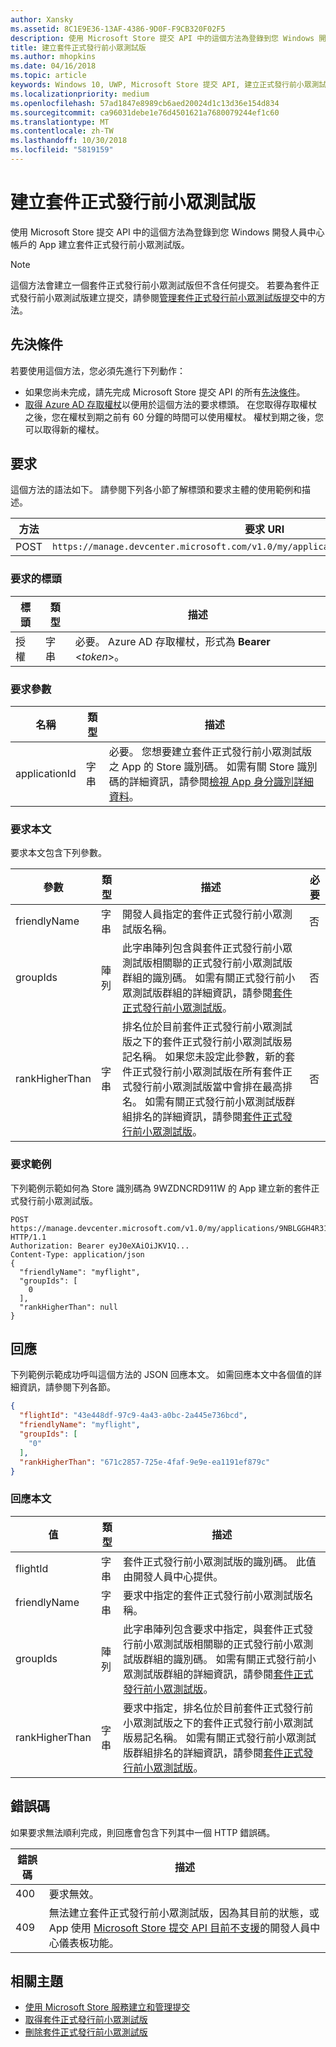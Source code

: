 ```yaml
---
author: Xansky
ms.assetid: 8C1E9E36-13AF-4386-9D0F-F9CB320F02F5
description: 使用 Microsoft Store 提交 API 中的這個方法為登錄到您 Windows 開發人員中心帳戶的 App 建立套件正式發行前小眾測試版。
title: 建立套件正式發行前小眾測試版
ms.author: mhopkins
ms.date: 04/16/2018
ms.topic: article
keywords: Windows 10, UWP, Microsoft Store 提交 API, 建立正式發行前小眾測試版
ms.localizationpriority: medium
ms.openlocfilehash: 57ad1847e8989cb6aed20024d1c13d36e154d834
ms.sourcegitcommit: ca96031debe1e76d4501621a7680079244ef1c60
ms.translationtype: MT
ms.contentlocale: zh-TW
ms.lasthandoff: 10/30/2018
ms.locfileid: "5819159"
---
```

# <a name="create-a-package-flight"></a>建立套件正式發行前小眾測試版

使用 Microsoft Store 提交 API 中的這個方法為登錄到您 Windows 開發人員中心帳戶的 App 建立套件正式發行前小眾測試版。

> [!NOTE]
> 這個方法會建立一個套件正式發行前小眾測試版但不含任何提交。 若要為套件正式發行前小眾測試版建立提交，請參閱[管理套件正式發行前小眾測試版提交](manage-flight-submissions.md)中的方法。

## <a name="prerequisites"></a>先決條件

若要使用這個方法，您必須先進行下列動作：

* 如果您尚未完成，請先完成 Microsoft Store 提交 API 的所有[先決條件](create-and-manage-submissions-using-windows-store-services.md#prerequisites)。
* [取得 Azure AD 存取權杖](create-and-manage-submissions-using-windows-store-services.md#obtain-an-azure-ad-access-token)以便用於這個方法的要求標頭。 在您取得存取權杖之後，您在權杖到期之前有 60 分鐘的時間可以使用權杖。 權杖到期之後，您可以取得新的權杖。

## <a name="request"></a>要求

這個方法的語法如下。 請參閱下列各小節了解標頭和要求主體的使用範例和描述。

| 方法 | 要求 URI                                                      |
|--------|------------------------------------------------------------------|
| POST    | ```https://manage.devcenter.microsoft.com/v1.0/my/applications/{applicationId}/flights``` |


### <a name="request-header"></a>要求的標頭

| 標頭        | 類型   | 描述                                                                 |
|---------------|--------|-----------------------------------------------------------------------------|
| 授權 | 字串 | 必要。 Azure AD 存取權杖，形式為 **Bearer** &lt;*token*&gt;。 |


### <a name="request-parameters"></a>要求參數

| 名稱        | 類型   | 描述                                                                 |
|---------------|--------|-----------------------------------------------------------------------------|
| applicationId | 字串 | 必要。 您想要建立套件正式發行前小眾測試版之 App 的 Store 識別碼。 如需有關 Store 識別碼的詳細資訊，請參閱[檢視 App 身分識別詳細資料](https://msdn.microsoft.com/windows/uwp/publish/view-app-identity-details)。  |


### <a name="request-body"></a>要求本文

要求本文包含下列參數。

|  參數  |  類型  |  描述  |  必要  |
|------|------|------|------|
|  friendlyName  |  字串  |  開發人員指定的套件正式發行前小眾測試版名稱。  |  否  |
|  groupIds  |  陣列  |  此字串陣列包含與套件正式發行前小眾測試版相關聯的正式發行前小眾測試版群組的識別碼。 如需有關正式發行前小眾測試版群組的詳細資訊，請參閱[套件正式發行前小眾測試版](https://msdn.microsoft.com/windows/uwp/publish/package-flights)。  |  否  |
|  rankHigherThan  |  字串  |  排名位於目前套件正式發行前小眾測試版之下的套件正式發行前小眾測試版易記名稱。 如果您未設定此參數，新的套件正式發行前小眾測試版在所有套件正式發行前小眾測試版當中會排在最高排名。 如需有關正式發行前小眾測試版群組排名的詳細資訊，請參閱[套件正式發行前小眾測試版](https://msdn.microsoft.com/windows/uwp/publish/package-flights)。    |  否  |


### <a name="request-example"></a>要求範例

下列範例示範如何為 Store 識別碼為 9WZDNCRD911W 的 App 建立新的套件正式發行前小眾測試版。

```syntax
POST https://manage.devcenter.microsoft.com/v1.0/my/applications/9NBLGGH4R315/flights HTTP/1.1
Authorization: Bearer eyJ0eXAiOiJKV1Q...
Content-Type: application/json
{
  "friendlyName": "myflight",
  "groupIds": [
    0
  ],
  "rankHigherThan": null
}

```

## <a name="response"></a>回應

下列範例示範成功呼叫這個方法的 JSON 回應本文。 如需回應本文中各個值的詳細資訊，請參閱下列各節。

```json
{
  "flightId": "43e448df-97c9-4a43-a0bc-2a445e736bcd",
  "friendlyName": "myflight",
  "groupIds": [
    "0"
  ],
  "rankHigherThan": "671c2857-725e-4faf-9e9e-ea1191ef879c"
}
```

### <a name="response-body"></a>回應本文

| 值      | 類型   | 描述                                                                                                                                                                                                                                                                         |
|------------|--------|----------------------------------------------------------------------------------------------------------------------------------------------------------------------------------------------------------------------------------------------------------------------------------------|
| flightId            | 字串  | 套件正式發行前小眾測試版的識別碼。 此值由開發人員中心提供。  |
| friendlyName           | 字串  | 要求中指定的套件正式發行前小眾測試版名稱。   |  
| groupIds           | 陣列  | 此字串陣列包含要求中指定，與套件正式發行前小眾測試版相關聯的正式發行前小眾測試版群組的識別碼。 如需有關正式發行前小眾測試版群組的詳細資訊，請參閱[套件正式發行前小眾測試版](https://msdn.microsoft.com/windows/uwp/publish/package-flights)。   |
| rankHigherThan           | 字串  | 要求中指定，排名位於目前套件正式發行前小眾測試版之下的套件正式發行前小眾測試版易記名稱。 如需有關正式發行前小眾測試版群組排名的詳細資訊，請參閱[套件正式發行前小眾測試版](https://msdn.microsoft.com/windows/uwp/publish/package-flights)。  |


## <a name="error-codes"></a>錯誤碼

如果要求無法順利完成，則回應會包含下列其中一個 HTTP 錯誤碼。

| 錯誤碼 |  描述   |
|--------|------------------|
| 400  | 要求無效。 |
| 409  | 無法建立套件正式發行前小眾測試版，因為其目前的狀態，或 App 使用 [Microsoft Store 提交 API 目前不支援](create-and-manage-submissions-using-windows-store-services.md#not_supported)的開發人員中心儀表板功能。 |   


## <a name="related-topics"></a>相關主題

* [使用 Microsoft Store 服務建立和管理提交](create-and-manage-submissions-using-windows-store-services.md)
* [取得套件正式發行前小眾測試版](get-a-flight.md)
* [刪除套件正式發行前小眾測試版](delete-a-flight.md)
